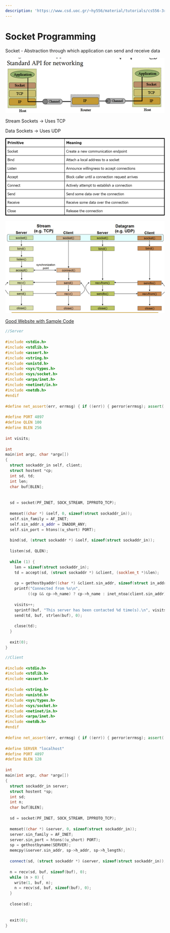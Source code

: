 ```yaml
---
description: 'https://www.csd.uoc.gr/~hy556/material/tutorials/cs556-3rd-tutorial.pdf'
---
```


# Socket Programming

Socket - Abstraction through which application can send and receive data

![](../.gitbook/assets/image%20%28183%29.png)



Stream Sockets -&gt; Uses TCP 

Data Sockets -&gt; Uses UDP

![](../.gitbook/assets/image%20%28182%29.png)



![](../.gitbook/assets/image%20%28181%29.png)



[Good Website with Sample Code ](https://web.eecs.umich.edu/~sugih/courses/eecs489/syllabus.html)

```cpp
//Server 

#include <stdio.h>
#include <stdlib.h>
#include <assert.h>
#include <string.h>
#include <unistd.h>
#include <sys/types.h>
#include <sys/socket.h>
#include <arpa/inet.h>
#include <netinet/in.h>
#include <netdb.h>
#endif

#define net_assert(err, errmsg) { if ((err)) { perror(errmsg); assert(!(err)); } }

#define PORT 4897
#define QLEN 100
#define BLEN 256

int visits;

int
main(int argc, char *argv[])
{
  struct sockaddr_in self, client;
  struct hostent *cp;
  int sd, td;
  int len;
  char buf[BLEN];


  sd = socket(PF_INET, SOCK_STREAM, IPPROTO_TCP);
  
  memset((char *) &self, 0, sizeof(struct sockaddr_in));
  self.sin_family = AF_INET;
  self.sin_addr.s_addr = INADDR_ANY;
  self.sin_port = htons((u_short) PORT);

  bind(sd, (struct sockaddr *) &self, sizeof(struct sockaddr_in));

  listen(sd, QLEN);

  while (1) {
    len = sizeof(struct sockaddr_in);
    td = accept(sd, (struct sockaddr *) &client, (socklen_t *)&len);

    cp = gethostbyaddr((char *) &client.sin_addr, sizeof(struct in_addr), AF_INET);
    printf("Connected from %s\n", 
          ((cp && cp->h_name) ? cp->h_name : inet_ntoa(client.sin_addr)));

    visits++;
    sprintf(buf, "This server has been contacted %d time(s).\n", visits);
    send(td, buf, strlen(buf), 0);

    close(td);
  }

  exit(0);
}

```

```cpp
//Client

#include <stdio.h>
#include <stdlib.h>
#include <assert.h>

#include <string.h>
#include <unistd.h>
#include <sys/types.h>
#include <sys/socket.h>
#include <netinet/in.h>
#include <arpa/inet.h>
#include <netdb.h>
#endif

#define net_assert(err, errmsg) { if ((err)) { perror(errmsg); assert(!(err)); } }

#define SERVER "localhost"
#define PORT 4897
#define BLEN 128

int
main(int argc, char *argv[])
{
  struct sockaddr_in server;
  struct hostent *sp;
  int sd;
  int n;
  char buf[BLEN];

  sd = socket(PF_INET, SOCK_STREAM, IPPROTO_TCP);

  memset((char *) &server, 0, sizeof(struct sockaddr_in));
  server.sin_family = AF_INET;
  server.sin_port = htons((u_short) PORT);
  sp = gethostbyname(SERVER);
  memcpy(&server.sin_addr, sp->h_addr, sp->h_length);

  connect(sd, (struct sockaddr *) &server, sizeof(struct sockaddr_in));
    
  n = recv(sd, buf, sizeof(buf), 0);
  while (n > 0) {
    write(1, buf, n);
    n = recv(sd, buf, sizeof(buf), 0);
  } 

  close(sd);


  exit(0);
}

```





